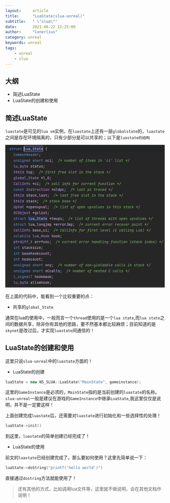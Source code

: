 ```yaml
---
layout:     article
title:      "LuaState(slua-unreal)"
subtitle:   " \"slua\""
date:       2021-06-22 12:25:00
author:     "Conerlius"
category: unreal
keywords: unreal
tags:
    - unreal
    - slua
---
```


## 大纲

- 简述LuaState
- LuaState的创建和使用

## 简述LuaState

`luastate`是可见的`lua vm`实例，在`luastate`上还有一层`globalstate`的，`luastate`之间是存在环境隔离的，只有少部分是可以共享的；以下是`luastate的结构`

![](/images/computer/game/ue/slua/1.png)

在上面的代码中，能看到一个比较重要的点：

- 共享的`global_State`

通常在lua的使用中，一般而言一个`thread`使用的是一个`lua state`,而`lua state`之间的数据共享，除非你有其他的思路，要不然基本都比较麻烦；目前知道的是`skynet`是改过后，才实现`luastate`间通信的！

## LuaState的创建和使用

这里只说`slua-unreal`中的`luastate`方面的！

- LuaState的创建

```c++
luaState = new NS_SLUA::LuaState("MainState", gameinstance);
```

这里的`GameInstance`是必须的，`MainState`指的是当前创建的`luastate`的名称。`slua-unreal`一般是建议在游戏的`GameInstance`中继承`LuaState`,我这里仅仅是说明，并不是一定要这样！

上面创建完成`luastate`后，还需要对`luastate`进行初始化和一些选择性的处理！

```c++
luaState->init()
```

到这里，`luastate`的简单创建已经完成了！

- LuaState的使用

前文的`luastate`已经创建完成了，那么要如何使用？这里先简单说一下：

```c++
luaState->doString("printf('hello world')")
```

直接通过`dostring`方法就能使用了！

> 还有其他的方式，比如调用lua文件等，这里就不做说明，会在其他文档作说明！